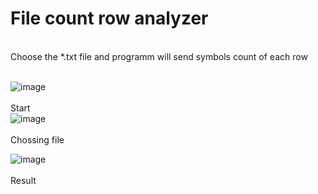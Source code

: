 # File count row analyzer
<br>
Choose the *.txt file and programm will send symbols count of each row <br><br>


![image](https://github.com/17neverends/File-count-row-analyzer/assets/118381764/1e2b0d58-b727-4a49-bbee-70178e22d013)<br><br>
Start<br>
![image](https://github.com/17neverends/File-count-row-analyzer/assets/118381764/72c40480-8e77-4145-9f1e-e8e21f9c42c2)<br><br>
Chossing file

![image](https://github.com/17neverends/File-count-row-analyzer/assets/118381764/d1dbe91a-61c0-46a2-925d-70b9a8d9d890)<br>
<br> Result

